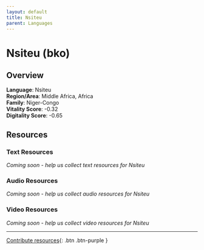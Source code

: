 ```yaml
---
layout: default
title: Nsiteu
parent: Languages
---
```


# Nsiteu (bko)

## Overview

**Language**: Nsiteu  
**Region/Area**: Middle Africa, Africa  
**Family**: Niger-Congo  
**Vitality Score**: -0.32  
**Digitality Score**: -0.65  

## Resources

### Text Resources
*Coming soon - help us collect text resources for Nsiteu*

### Audio Resources
*Coming soon - help us collect audio resources for Nsiteu*

### Video Resources
*Coming soon - help us collect video resources for Nsiteu*

---

[Contribute resources](https://fairtrain.github.io/){: .btn .btn-purple }

